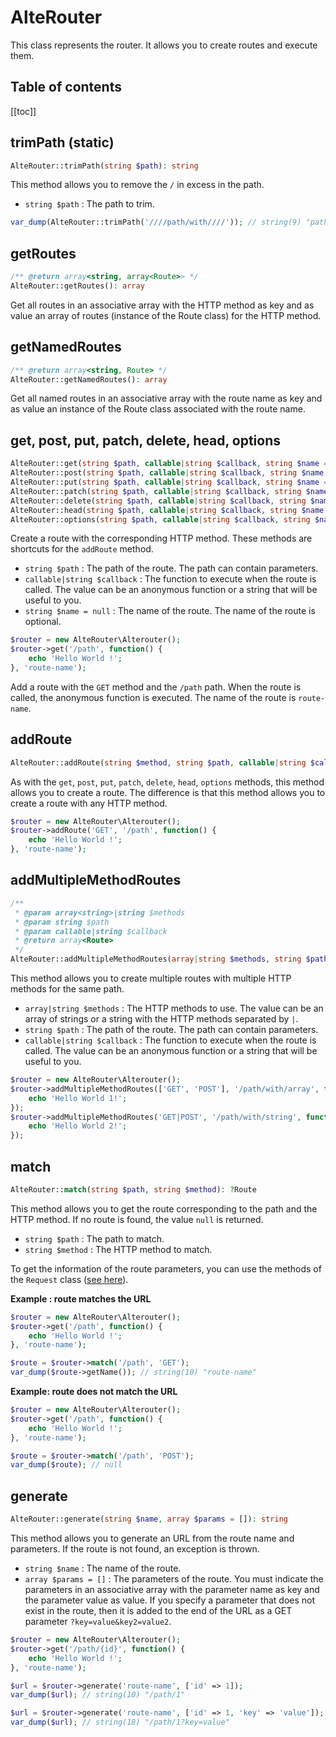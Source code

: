 # AlteRouter

This class represents the router. It allows you to create routes and execute them.

## Table of contents

[[toc]]

## trimPath (static)

```php
AlteRouter::trimPath(string $path): string
```

This method allows you to remove the `/` in excess in the path.

- `string $path` : The path to trim.

```php
var_dump(AlteRouter::trimPath('////path/with////')); // string(9) "path/with"
```

## getRoutes

```php
/** @return array<string, array<Route>> */
AlteRouter::getRoutes(): array
```

Get all routes in an associative array with the HTTP method as key and as value an array of routes (instance of the
Route class) for the HTTP method.

## getNamedRoutes

```php
/** @return array<string, Route> */
AlteRouter::getNamedRoutes(): array
```

Get all named routes in an associative array with the route name as key and as value an instance of the Route class
associated with the route name.

## get, post, put, patch, delete, head, options

```php
AlteRouter::get(string $path, callable|string $callback, string $name = null): Route
AlteRouter::post(string $path, callable|string $callback, string $name = null): Route
AlteRouter::put(string $path, callable|string $callback, string $name = null): Route
AlteRouter::patch(string $path, callable|string $callback, string $name = null): Route
AlteRouter::delete(string $path, callable|string $callback, string $name = null): Route
AlteRouter::head(string $path, callable|string $callback, string $name = null): Route
AlteRouter::options(string $path, callable|string $callback, string $name = null): Route
```

Create a route with the corresponding HTTP method. These methods are shortcuts for the `addRoute` method.

- `string $path` : The path of the route. The path can contain parameters.
- `callable|string $callback` : The function to execute when the route is called. The value can be an anonymous
  function or a string that will be useful to you.
- `string $name = null` : The name of the route. The name of the route is optional.

```php
$router = new AlteRouter\Alterouter();
$router->get('/path', function() {
    echo 'Hello World !';
}, 'route-name');
```

Add a route with the `GET` method and the `/path` path. When the route is called, the anonymous function is executed.
The name of the route is `route-name`.

## addRoute

```php
AlteRouter::addRoute(string $method, string $path, callable|string $callback, string $name = null): Route
```

As with the `get`, `post`, `put`, `patch`, `delete`, `head`, `options` methods, this method allows you to create a
route. The difference is that this method allows you to create a route with any HTTP method.

```php
$router = new AlteRouter\Alterouter();
$router->addRoute('GET', '/path', function() {
    echo 'Hello World !';
}, 'route-name');
```

## addMultipleMethodRoutes

```php
/**
 * @param array<string>|string $methods
 * @param string $path
 * @param callable|string $callback
 * @return array<Route>
 */
AlteRouter::addMultipleMethodRoutes(array|string $methods, string $path, callable|string $callback): array
```

This method allows you to create multiple routes with multiple HTTP methods for the same path.

- `array|string $methods` : The HTTP methods to use. The value can be an array of strings or a string with the HTTP
  methods separated by `|`.
- `string $path` : The path of the route. The path can contain parameters.
- `callable|string $callback` : The function to execute when the route is called. The value can be an anonymous
  function or a string that will be useful to you.

```php
$router = new AlteRouter\Alterouter();
$router->addMultipleMethodRoutes(['GET', 'POST'], '/path/with/array', function() {
    echo 'Hello World 1!';
});
$router->addMultipleMethodRoutes('GET|POST', '/path/with/string', function() {
    echo 'Hello World 2!';
});
```

## match

```php
AlteRouter::match(string $path, string $method): ?Route
```

This method allows you to get the route corresponding to the path and the HTTP method. If no route is found, the value
`null` is returned.

- `string $path` : The path to match.
- `string $method` : The HTTP method to match.

To get the information of the route parameters, you can use the methods of the `Request` class ([see here](./request)).

**Example : route matches the URL**

```php
$router = new AlteRouter\Alterouter();
$router->get('/path', function() {
    echo 'Hello World !';
}, 'route-name');

$route = $router->match('/path', 'GET');
var_dump($route->getName()); // string(10) "route-name"
```

**Example: route does not match the URL**

```php
$router = new AlteRouter\Alterouter();
$router->get('/path', function() {
    echo 'Hello World !';
}, 'route-name');

$route = $router->match('/path', 'POST');
var_dump($route); // null
```

## generate

```php
AlteRouter::generate(string $name, array $params = []): string
```

This method allows you to generate an URL from the route name and parameters. If the route is not found, an exception
is thrown.

- `string $name` : The name of the route.
- `array $params = []` : The parameters of the route. You must indicate the parameters in an associative array with
  the parameter name as key and the parameter value as value. If you specify a parameter that does not exist in the
  route, then it is added to the end of the URL as a GET parameter `?key=value&key2=value2`.

```php
$router = new AlteRouter\Alterouter();
$router->get('/path/{id}', function() {
    echo 'Hello World !';
}, 'route-name');

$url = $router->generate('route-name', ['id' => 1]);
var_dump($url); // string(10) "/path/1"

$url = $router->generate('route-name', ['id' => 1, 'key' => 'value']);
var_dump($url); // string(18) "/path/1?key=value"
```
